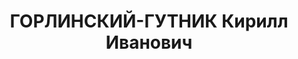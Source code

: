 ---
title: ГОРЛИНСКИЙ-ГУТНИК Кирилл Иванович
description: народився 1891 у с. Мала Шкарівка Старокостянтинівського пов. Волинської
  губ. Українець, із селян, освіта початкова, у 1918— 1937 рр. член ВКП(б). Проживав
  у Харкові. Ректор Українського комуністичного університету ім. Артема. Заарештований
  _04.08.1937_ р. як член к.-р. націоналістичної організації (статті 54-2, 54-7, 54-8,
  54-10, 54-11 КК УРСР) і військовою колегією Верховного Суду СРСР _26.10.1937_ р.
  (статті 54-7, 54-8, 54-11 КК УРСР) засуджений до розстрілу з конфіскацією особистого
  майна. Розстріляний _27.10.1937_ р. у Києві. Реабілітований _28.03.1956_ р.
---